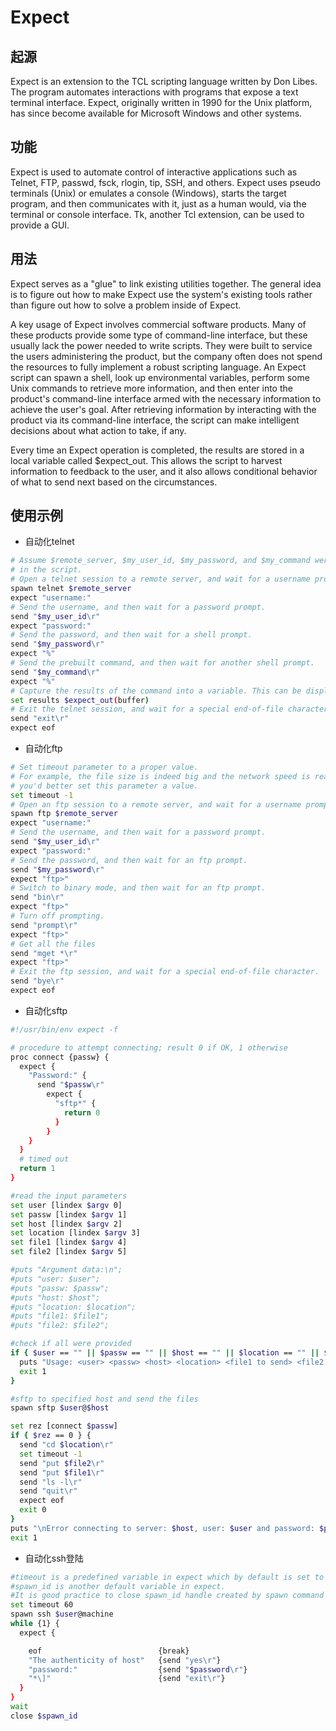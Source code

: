 # Expect

## 起源
Expect is an extension to the TCL scripting language written by Don Libes. The program automates interactions with programs that expose a text terminal interface. Expect, originally written in 1990 for the Unix platform, has since become available for Microsoft Windows and other systems.

## 功能
Expect is used to automate control of interactive applications such as Telnet, FTP, passwd, fsck, rlogin, tip, SSH, and others. Expect uses pseudo terminals (Unix) or emulates a console (Windows), starts the target program, and then communicates with it, just as a human would, via the terminal or console interface. Tk, another Tcl extension, can be used to provide a GUI.

## 用法
Expect serves as a "glue" to link existing utilities together. The general idea is to figure out how to make Expect use the system's existing tools rather than figure out how to solve a problem inside of Expect.

A key usage of Expect involves commercial software products. Many of these products provide some type of command-line interface, but these usually lack the power needed to write scripts. They were built to service the users administering the product, but the company often does not spend the resources to fully implement a robust scripting language. An Expect script can spawn a shell, look up environmental variables, perform some Unix commands to retrieve more information, and then enter into the product's command-line interface armed with the necessary information to achieve the user's goal. After retrieving information by interacting with the product via its command-line interface, the script can make intelligent decisions about what action to take, if any.

Every time an Expect operation is completed, the results are stored in a local variable called $expect_out. This allows the script to harvest information to feedback to the user, and it also allows conditional behavior of what to send next based on the circumstances.

## 使用示例
* 自动化telnet
```bash
# Assume $remote_server, $my_user_id, $my_password, and $my_command were read in earlier
# in the script.
# Open a telnet session to a remote server, and wait for a username prompt.
spawn telnet $remote_server
expect "username:"
# Send the username, and then wait for a password prompt.
send "$my_user_id\r"
expect "password:"
# Send the password, and then wait for a shell prompt.
send "$my_password\r"
expect "%"
# Send the prebuilt command, and then wait for another shell prompt.
send "$my_command\r"
expect "%"
# Capture the results of the command into a variable. This can be displayed, or written to disk.
set results $expect_out(buffer)
# Exit the telnet session, and wait for a special end-of-file character.
send "exit\r"
expect eof
```
* 自动化ftp
```bash
# Set timeout parameter to a proper value.
# For example, the file size is indeed big and the network speed is really one problem,
# you'd better set this parameter a value.
set timeout -1
# Open an ftp session to a remote server, and wait for a username prompt.
spawn ftp $remote_server
expect "username:"
# Send the username, and then wait for a password prompt.
send "$my_user_id\r"
expect "password:"
# Send the password, and then wait for an ftp prompt.
send "$my_password\r"
expect "ftp>"
# Switch to binary mode, and then wait for an ftp prompt.
send "bin\r"
expect "ftp>"
# Turn off prompting.
send "prompt\r"
expect "ftp>"
# Get all the files
send "mget *\r"
expect "ftp>"
# Exit the ftp session, and wait for a special end-of-file character.
send "bye\r"
expect eof
```

* 自动化sftp
```bash
#!/usr/bin/env expect -f

# procedure to attempt connecting; result 0 if OK, 1 otherwise
proc connect {passw} {
  expect {
    "Password:" {
      send "$passw\r"
        expect {
          "sftp*" {
            return 0
          }
        }
    }
  }
  # timed out
  return 1
}

#read the input parameters
set user [lindex $argv 0]
set passw [lindex $argv 1]
set host [lindex $argv 2]
set location [lindex $argv 3]
set file1 [lindex $argv 4]
set file2 [lindex $argv 5]

#puts "Argument data:\n";
#puts "user: $user";
#puts "passw: $passw";
#puts "host: $host";
#puts "location: $location";
#puts "file1: $file1";
#puts "file2: $file2";

#check if all were provided
if { $user == "" || $passw == "" || $host == "" || $location == "" || $file1 == "" || $file2 == "" }  {
  puts "Usage: <user> <passw> <host> <location> <file1 to send> <file2 to send>\n"
  exit 1
}

#sftp to specified host and send the files
spawn sftp $user@$host

set rez [connect $passw]
if { $rez == 0 } {
  send "cd $location\r"
  set timeout -1
  send "put $file2\r"
  send "put $file1\r"
  send "ls -l\r"
  send "quit\r"
  expect eof
  exit 0
}
puts "\nError connecting to server: $host, user: $user and password: $passw!\n"
exit 1
```

* 自动化ssh登陆
```bash
#timeout is a predefined variable in expect which by default is set to 10 sec
#spawn_id is another default variable in expect.
#It is good practice to close spawn_id handle created by spawn command
set timeout 60
spawn ssh $user@machine
while {1} {
  expect {

    eof                          {break}
    "The authenticity of host"   {send "yes\r"}
    "password:"                  {send "$password\r"}
    "*\]"                        {send "exit\r"}
  }
}
wait
close $spawn_id
```

